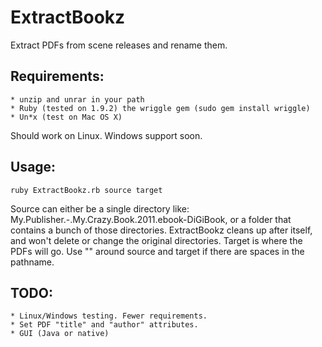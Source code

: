 # ExtractBookz
Extract PDFs from scene releases and rename them.
## Requirements: 
	* unzip and unrar in your path
	* Ruby (tested on 1.9.2) the wriggle gem (sudo gem install wriggle)
	* Un*x (test on Mac OS X)
Should work on Linux. Windows support soon.
## Usage:
	ruby ExtractBookz.rb source target
Source can either be a single directory like: My.Publisher.-.My.Crazy.Book.2011.ebook-DiGiBook, or a folder that contains a bunch of those directories. ExtractBookz cleans up after itself, and won't delete or change  the original directories. Target is where the PDFs will go. Use "" around source and target if there are spaces in the pathname.
## TODO: 
	* Linux/Windows testing. Fewer requirements.
	* Set PDF "title" and "author" attributes.
	* GUI (Java or native)
